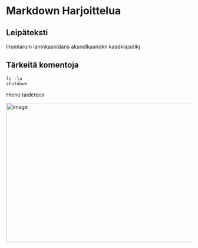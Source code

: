 # Markdown Harjoittelua
## Leipäteksti
lirumlarum lamnkasnldans aksndlkasndkn kasdklajsdlkj

## Tärkeitä komentoja
    ls -la
    shutdown 

Hieno taideteos

<img width="586" height="379" alt="image" src="https://github.com/user-attachments/assets/f0d56f4a-a997-428d-b9ce-df820cd1495a" />

